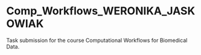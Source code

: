 # Comp_Workflows_WERONIKA_JASKOWIAK
Task submission for the course Computational Workflows for Biomedical Data.
